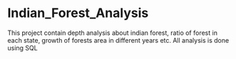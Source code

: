 # Indian_Forest_Analysis
This project contain depth analysis about indian forest, ratio of forest in each state, growth of forests area in different years etc.
All analysis is done using SQL
